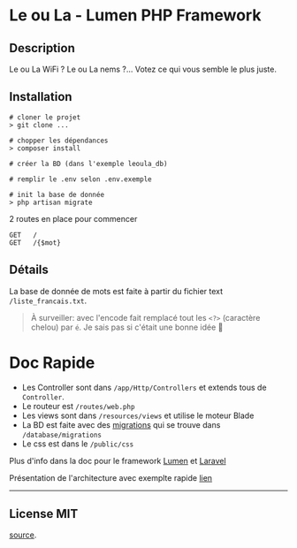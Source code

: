# Le ou La - Lumen PHP Framework
## Description
Le ou La WiFi ? Le ou La nems ?... Votez ce qui vous semble le plus juste. 

## Installation
```
# cloner le projet
> git clone ...

# chopper les dépendances
> composer install

# créer la BD (dans l'exemple leoula_db)

# remplir le .env selon .env.exemple

# init la base de donnée
> php artisan migrate
```

2 routes en place pour commencer
```
GET   /
GET   /{$mot}
```

## Détails
La base de donnée de mots est faite à partir du fichier text `/liste_francais.txt`.
> À surveiller: avec l'encode fait remplacé tout les ``<?>`` (caractère chelou) par `é`. Je sais pas si c'était une bonne idée 🤷

# Doc Rapide
 - Les Controller sont dans `/app/Http/Controllers` et extends tous de `Controller`.
 - Le routeur est `/routes/web.php`
 - Les views sont dans `/resources/views` et utilise le moteur Blade
 - La BD est faite avec des [migrations](https://laravel.com/docs/5.7/migrations) qui se trouve dans `/database/migrations`
 - Le css est dans le `/public/css`

Plus d'info dans la doc pour le framework [Lumen](https://lumen.laravel.com/docs) et [Laravel](https://laravel.com/docs/5.7/)

Présentation de l'architecture avec exemplte rapide [lien](https://www.codementor.io/seyiadeleke42/creating-your-first-artisan-command-in-lumen-5-5-cvi59gmgl)


---

## License MIT
[source](https://opensource.org/licenses/MIT).
